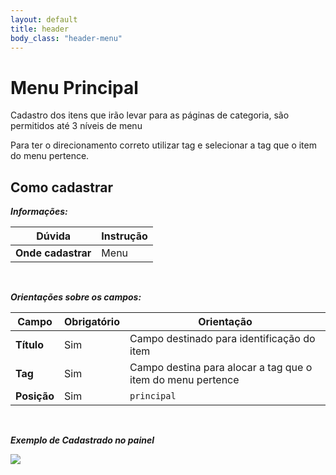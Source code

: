 ```yaml
---
layout: default
title: header
body_class: "header-menu"
---
```




# Menu Principal


Cadastro dos itens que irão levar para as páginas de categoria, são permitidos até 3 níveis de menu

Para ter o direcionamento correto utilizar tag e selecionar a tag que o item do menu pertence.

## Como cadastrar


**_Informações:_**

| Dúvida                | Instrução                                                        |
| --------------------- | ---------------------------------------------------------------- |
| **Onde cadastrar**    | Menu                                                          |


&nbsp;

**_Orientações sobre os campos:_**

| Campo               | Obrigatório	         | Orientação                                                            |
| ------------------- | ------------------- | --------------------------------------------------------------------- |
| **Título**          | Sim      | Campo destinado para identificação do item                         |
| **Tag**             | Sim | Campo destina para alocar a tag que o item do menu pertence                                               |
| **Posição** | Sim     | `principal`                                        |

<br>

***Exemplo de Cadastrado no painel***


<div class="print-painel">
    <img src="{{ site.baseurl }}/arquivos/prints/menu-cadastrado.png">
</div>
